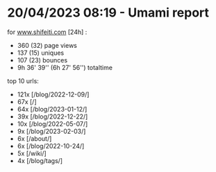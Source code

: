 # 20/04/2023 08:19 - Umami report
for www.shifeiti.com [24h] :

 - 360 (32) page views
 - 137 (15) uniques
 - 107 (23) bounces
 - 9h 36' 39'' (6h 27' 56'') totaltime


top 10 urls:
 - 121x [/blog/2022-12-09/]
 - 67x [/]
 - 64x [/blog/2023-01-12/]
 - 39x [/blog/2022-12-22/]
 - 10x [/blog/2022-05-07/]
 - 9x [/blog/2023-02-03/]
 - 6x [/about/]
 - 6x [/blog/2022-10-24/]
 - 5x [/wiki/]
 - 4x [/blog/tags/]


